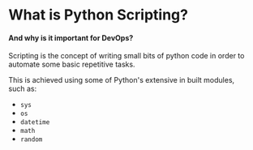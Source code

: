 # What is Python Scripting?

#### And why is it important for DevOps?

Scripting is the concept of writing small bits of python code
in order to automate some basic repetitive tasks.

This is achieved using some of Python's extensive in built modules,  
such as:
* `sys`
* `os`
* `datetime`
* `math`
* `random`